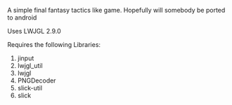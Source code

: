 A simple final fantasy tactics like game. Hopefully will somebody be ported to android


Uses LWJGL 2.9.0

Requires the following Libraries:

1. jinput
2. lwjgl_util
3. lwjgl
4. PNGDecoder
5. slick-util
6. slick
